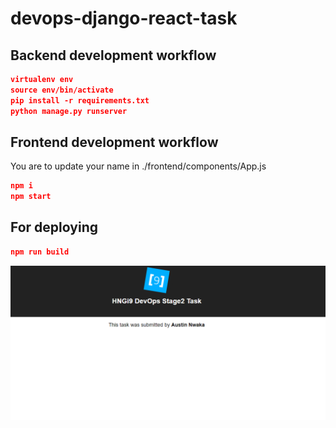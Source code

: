 # devops-django-react-task

## Backend development workflow

```json
virtualenv env
source env/bin/activate
pip install -r requirements.txt
python manage.py runserver
```

## Frontend development workflow

You are to update your name in ./frontend/components/App.js

```json
npm i
npm start
```

## For deploying

```json
npm run build
```
<img width="1440" alt="Task 2" src="https://github.com/stynhaq/node-app/raw/master/devops-task2.png">
